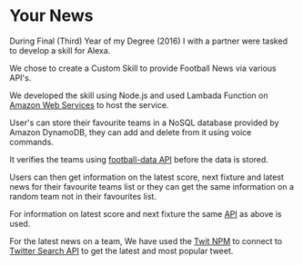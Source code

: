 # Your News

During Final (Third) Year of my Degree (2016) I with a partner were tasked to develop a skill for Alexa.

We chose to create a Custom Skill to provide Football News via various API's.

We developed the skill using Node.js and used Lambada Function on [Amazon Web Services](http://aws.amazon.com/) to host the service.

User's can store their favourite teams in a NoSQL database provided by Amazon DynamoDB, they can add and delete from it using voice commands.

It verifies the teams using [football-data API](http://api.football-data.org/docs/v1/) before the data is stored.

Users can then get information on the latest score, next fixture and latest news for their favourite teams list or they can get the same information on a random team not in their favourites list.

For information on latest score and next fixture the same [API](http://api.football-data.org/docs/v1/) as above is used.

For the latest news on a team, We have used the [Twit NPM](https://www.npmjs.com/package/twit) to connect to [Twitter Search API](https://dev.twitter.com/rest/public/search) to get the latest and most popular tweet.